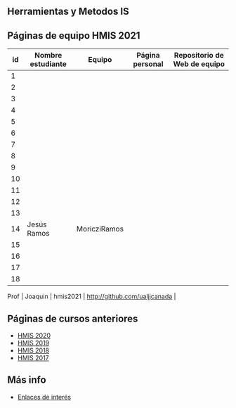 ## Herramientas y Metodos IS

## Páginas de equipo HMIS 2021

id | Nombre estudiante  | Equipo | Página personal | Repositorio de Web de equipo 
-- | ----------------- | ----------------- | ----------------- | -----------------
1 | | | | 
2 | | | | 
3 | | | | 
4 | | | | 
5 | | | | 
6 | | | | 
7 | | | | 
8 | | | | 
9 | | | | 
10 | | | | 
11 | | | |
12 | | | | 
13 | | | | 
14 | Jesús Ramos | MoricziRamos |  | 
15 | | | | 
16 | | | | 
17 | | | | 
18 | | | | 


Prof | Joaquin | hmis2021 | http://github.com/ualjjcanada  |


## Páginas de cursos anteriores
* [HMIS 2020](index2020.md)
* [HMIS 2019](index2019.md)
* [HMIS 2018](index2018.md)
* [HMIS 2017](index2017.md)

## Más info
* [Enlaces de interés](enlaces.md)
